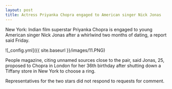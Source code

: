 ```yaml
---
layout: post
title: Actress Priyanka Chopra engaged to American singer Nick Jonas 
---
```


New York: Indian film superstar Priyanka Chopra is engaged to young American singer Nick Jonas after a whirlwind two months of dating, a report said Friday.


![_config.yml]({{ site.baseurl }}/images/11.PNG)


People magazine, citing unnamed sources close to the pair, said Jonas, 25, proposed to Chopra in London for her 36th birthday after shutting down a Tiffany store in New York to choose a ring.

Representatives for the two stars did not respond to requests for comment.